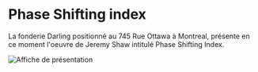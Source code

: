 # Phase Shifting index
La fonderie Darling positionné au 745 Rue Ottawa à Montreal, présente en ce moment l'oeuvre de Jeremy Shaw intitulé Phase Shifting Index.

![Affiche de présentation](media/pamphlet_oeuvre.JPG)
